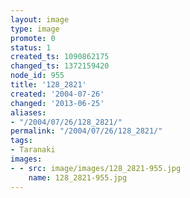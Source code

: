 ```yaml
---
layout: image
type: image
promote: 0
status: 1
created_ts: 1090862175
changed_ts: 1372159420
node_id: 955
title: '128_2821'
created: '2004-07-26'
changed: '2013-06-25'
aliases:
- "/2004/07/26/128_2821/"
permalink: "/2004/07/26/128_2821/"
tags:
- Taranaki
images:
- - src: image/images/128_2821-955.jpg
    name: 128_2821-955.jpg
---
```


